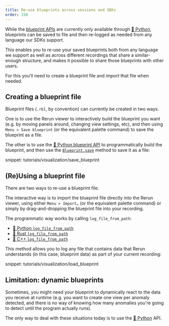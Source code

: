 ```yaml
---
title: Re-use blueprints across sessions and SDKs
order: 150
---
```


While the [blueprint APIs](configure-viewer-through-code.md) are currently only available through [🐍 Python](https://ref.rerun.io/docs/python/stable/common/blueprint_apis/), blueprints can be saved to file and then re-logged as needed from any language our SDKs support.

This enables you to re-use your saved blueprints both from any language we support as well as across different recordings that share a similar-enough structure, and makes it possible to share those blueprints with other users.

For this you'll need to create a blueprint file and _import_ that file when needed.


## Creating a blueprint file

Blueprint files (`.rbl`, by convention) can currently be created in two ways.

One is to use the Rerun viewer to interactively build the blueprint you want (e.g. by moving panels around, changing view settings, etc), and then using `Menu > Save blueprint` (or the equivalent palette command) to save the blueprint as a file.

The other is to use the [🐍 Python blueprint API](https://ref.rerun.io/docs/python/stable/common/blueprint_apis/) to programmatically build the blueprint, and then use the [`Blueprint.save`](https://ref.rerun.io/docs/python/0.19.0/common/blueprint_apis/#rerun.blueprint.Blueprint.save) method to save it as a file:

snippet: tutorials/visualization/save_blueprint


## (Re)Using a blueprint file

There are two ways to re-use a blueprint file.

The interactive way is to import the blueprint file directly into the Rerun viewer, using either `Menu > Import…` (or the equivalent palette command) or simply by drag-and-dropping the blueprint file into your recording.

The programmatic way works by calling `log_file_from_path`:
* [🐍 Python `log_file_from_path`](https://ref.rerun.io/docs/python/stable/common/logging_functions/#rerun.log_file_from_path)
* [🦀 Rust `log_file_from_path`](https://ref.rerun.io/docs/rust/stable/rerun/struct.RecordingStream.html#method.log_file_from_path)
* [🌊 C++ `log_file_from_path`](https://ref.rerun.io/docs/cpp/stable/classrerun_1_1RecordingStream.html#a20798d7ea74cce5c8174e5cacd0a2c47)

This method allows you to log any file that contains data that Rerun understands (in this case, blueprint data) as part of your current recording:

snippet: tutorials/visualization/load_blueprint


## Limitation: dynamic blueprints

Sometimes, you might need your blueprint to dynamically react to the data you receive at runtime (e.g. you want to create one view per anomaly detected, and there is no way of knowing how many anomalies you're going to detect until the program actually runs).

The only way to deal with these situations today is to use the [🐍 Python](https://ref.rerun.io/docs/python/stable/common/blueprint_apis/) API.
